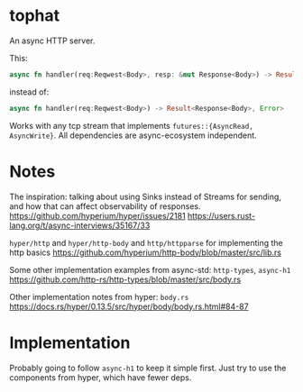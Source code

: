 # tophat

An async HTTP server.

This:
```rust
async fn handler(req:Reqwest<Body>, resp: &mut Response<Body>) -> Result<(), Error>
```

instead of:
```rust
async fn handler(req:Reqwest<Body>) -> Result<Response<Body>, Error>
```

Works with any tcp stream that implements `futures::{AsyncRead, AsyncWrite}`. All dependencies are async-ecosystem independent.

# Notes
The inspiration: talking about using Sinks instead of Streams for sending, and how that can affect observability of responses.
https://github.com/hyperium/hyper/issues/2181
https://users.rust-lang.org/t/async-interviews/35167/33

`hyper/http` and `hyper/http-body` and `http/httpparse` for implementing the http basics
https://github.com/hyperium/http-body/blob/master/src/lib.rs

Some other implementation examples from async-std: `http-types`, `async-h1`
https://github.com/http-rs/http-types/blob/master/src/body.rs

Other implementation notes from hyper: `body.rs`
https://docs.rs/hyper/0.13.5/src/hyper/body/body.rs.html#84-87

# Implementation
Probably going to follow `async-h1` to keep it simple first. Just try to use the components from hyper, which have fewer deps.
